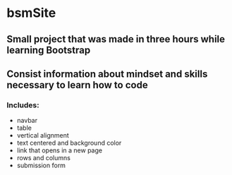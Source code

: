 # bsmSite
## Small project that was made in three hours while learning Bootstrap
## Consist information about mindset and skills necessary to learn how to code
### Includes:
- navbar
- table
- vertical alignment
- text centered and background color
- link that opens in a new page
- rows and columns
- submission form
